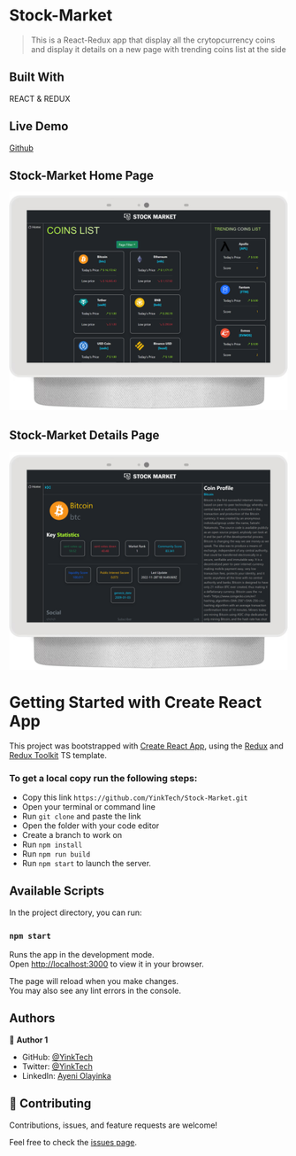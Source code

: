 # Stock-Market
> This is a React-Redux app that display all the crytopcurrency coins and display it details on a new page with trending coins list at the side 
## Built With 
REACT & REDUX 

## Live Demo

[Github]()
## Stock-Market Home Page
![screenshot](./src/img/home.png)

## Stock-Market Details Page
![screenshot](./src/img/details.png)

# Getting Started with Create React App

This project was bootstrapped with [Create React App](https://github.com/facebook/create-react-app), using the [Redux](https://redux.js.org/) and [Redux Toolkit](https://redux-toolkit.js.org/) TS template.


### To get a local copy run the following steps:

- Copy this link `https://github.com/YinkTech/Stock-Market.git`
- Open your terminal or command line
- Run `git clone` and paste the link
- Open the folder with your code editor
- Create a branch to work on
- Run `npm install`
- Run `npm run build`
- Run `npm start` to launch the server.

## Available Scripts

In the project directory, you can run:

### `npm start`

Runs the app in the development mode.\
Open [http://localhost:3000](http://localhost:3000) to view it in your browser.

The page will reload when you make changes.\
You may also see any lint errors in the console.


## Authors

👤 **Author 1**

- GitHub: [@YinkTech](https://github.com/yinktech)
- Twitter: [@YinkTech](https://twitter.com/yink_tech)
- LinkedIn: [Ayeni Olayinka](https://www.linkedin.com/in/yinktech/)


## 🤝 Contributing
Contributions, issues, and feature requests are welcome!

Feel free to check the [issues page](https://github.com/YinkTech/Stock-Market/issues).
